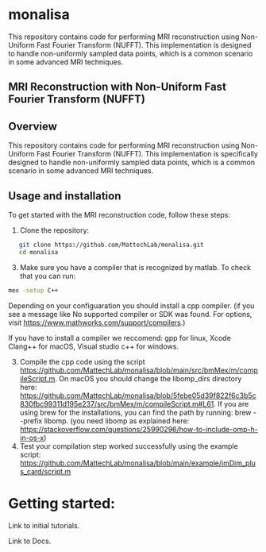 # monalisa
This repository contains code for performing MRI reconstruction using Non-Uniform Fast Fourier Transform (NUFFT). This implementation is designed to handle non-uniformly sampled data points, which is a common scenario in some advanced MRI techniques. 

## MRI Reconstruction with Non-Uniform Fast Fourier Transform (NUFFT)

## Overview
This repository contains code for performing MRI reconstruction using Non-Uniform Fast Fourier Transform (NUFFT). This implementation is specifically designed to handle non-uniformly sampled data points, which is a common scenario in some advanced MRI techniques.

## Usage and installation
To get started with the MRI reconstruction code, follow these steps:
1. Clone the repository:

```sh
   git clone https://github.com/MattechLab/monalisa.git
   cd monalisa
```

3. Make sure you have a compiler that is recognized by matlab. To check that you can run:

```sh
mex -setup C++
```

Depending on your configuaration you should install a cpp compiler. (if you see a message like No supported compiler or SDK was found.
For options, visit https://www.mathworks.com/support/compilers.) 

If you have to install a compiler we reccomend:
gpp for linux,
Xcode Clang++ for macOS,
Visual studio c++ for windows.

3. Compile the cpp code using the script https://github.com/MattechLab/monalisa/blob/main/src/bmMex/m/compileScript.m. On macOS you should change the libomp_dirs directory here: https://github.com/MattechLab/monalisa/blob/5febe05d39f822f6c3b5c830fbc99311d195e237/src/bmMex/m/compileScript.m#L61. If you are using brew for the installations, you can find the path by running: brew --prefix libomp. (you need libomp as explained here: https://stackoverflow.com/questions/25990296/how-to-include-omp-h-in-os-x)
4. Test your compilation step worked successfully using the example script: https://github.com/MattechLab/monalisa/blob/main/example/imDim_plus_card/script.m
   
# Getting started: 
Link to initial tutorials.

Link to Docs.
